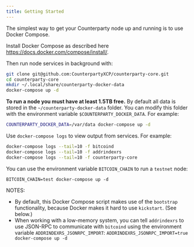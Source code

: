 ```yaml
---
title: Getting Started
---
```


The simplest way to get your Counterparty node up and running is to use Docker Compose.

Install Docker Compose as described here https://docs.docker.com/compose/install/.

Then run node services in background with:

```bash
git clone git@github.com:CounterpartyXCP/counterparty-core.git
cd counterparty-core
mkdir ~/.local/share/counterparty-docker-data
docker-compose up -d
```

**To run a node you must have at least 1.5TB free.** By default all data is stored in the `~/counterparty-docker-data` folder. You can modify this folder with the environment variable `$COUNTERPARTY_DOCKER_DATA`. For example:

```bash
COUNTERPARTY_DOCKER_DATA=/var/data docker-compose up -d
```

Use `docker-compose logs` to view output from services. For example:

```bash
docker-compose logs --tail=10 -f bitcoind
docker-compose logs --tail=10 -f addrindexrs
docker-compose logs --tail=10 -f counterparty-core
```

You can use the environment variable `BITCOIN_CHAIN` to run a `testnet` node:

```
BITCOIN_CHAIN=test docker-compose up -d
```

NOTES:
- By default, this Docker Compose script makes use of the `bootstrap` functionality, because Docker makes it hard to use `kickstart`. (See below.)
- When working with a low-memory system, you can tell `addrindexrs` to use JSON-RPC to communicate with `bitcoind` using the environment variable `ADDRINDEXRS_JSONRPC_IMPORT`: `ADDRINDEXRS_JSONRPC_IMPORT=true docker-compose up -d`


